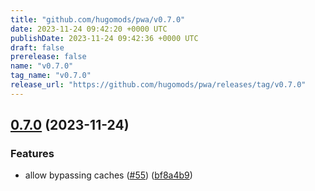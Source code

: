 ```yaml
---
title: "github.com/hugomods/pwa/v0.7.0"
date: 2023-11-24 09:42:20 +0000 UTC
publishDate: 2023-11-24 09:42:36 +0000 UTC
draft: false
prerelease: false
name: "v0.7.0"
tag_name: "v0.7.0"
release_url: "https://github.com/hugomods/pwa/releases/tag/v0.7.0"
---
```


## [0.7.0](https://github.com/hugomods/pwa/compare/v0.6.0...v0.7.0) (2023-11-24)


### Features

* allow bypassing caches ([#55](https://github.com/hugomods/pwa/issues/55)) ([bf8a4b9](https://github.com/hugomods/pwa/commit/bf8a4b9aae014e8bb8f778f20fdab522279cc4e9))
